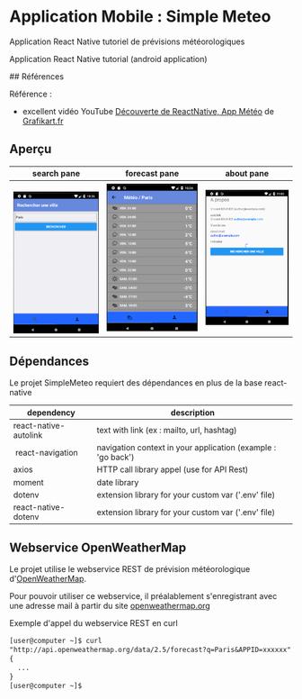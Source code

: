 Application Mobile : Simple Meteo
========================================

Application React Native tutoriel de prévisions météorologiques

Application React Native tutorial (android application)

## Références

Référence :
* excellent vidéo YouTube [Découverte de ReactNative, App Météo](https://www.youtube.com/watch?v=Y7rbJRjaYCY) de [Grafikart.fr](https://www.grafikart.fr/)

## Aperçu

| search pane                              | forecast pane                                | about pane                              |
|:----------------------------------------:|:--------------------------------------------:|:---------------------------------------:|
| ![Search](screenshots/pane-search.png)   | ![Forecast](screenshots/pane-forecast.png)   | ![About](screenshots/pane-about.png)    |

## Dépendances

Le projet SimpleMeteo requiert des dépendances en plus de la base react-native

| dependency                | description                                                      |
|-------------------------- |----------------------------------------------------------------- |
| react-native-autolink     | text with link (ex : mailto, url, hashtag)                       |
| react-navigation          | navigation context in your application (example : 'go back')     |
| axios                     | HTTP call library appel (use for API Rest)                       |
| moment                    | date library                                                     |
| dotenv                    | extension library for your custom var ('.env' file)              |
| react-native-dotenv       | extension library for your custom var ('.env' file)              |


## Webservice OpenWeatherMap

Le projet utilise le webservice REST de prévision météorologique d'[OpenWeatherMap](https://openweathermap.org/).

Pour pouvoir utiliser ce webservice, il préalablement s'enregistrant avec une adresse mail à partir du site [openweathermap.org](https://openweathermap.org/api)

Exemple d'appel du webservice REST en curl
~~~
[user@computer ~]$ curl "http://api.openweathermap.org/data/2.5/forecast?q=Paris&APPID=xxxxxx"
{
  ...
}
[user@computer ~]$ 
~~~


